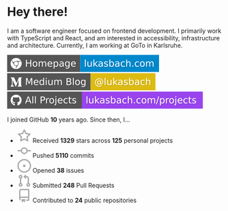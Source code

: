 # Hey there!

I am a software engineer focused on frontend development. I primarily work with TypeScript and React, and am interested in accessibility, infrastructure and architecture. Currently, I am working at GoTo in Karlsruhe.

[![Homepage](./icons/homepage.svg)](https://lukasbach.com)
[![Medium Blog](./icons/medium.svg)](https://medium.com/@lukasbach)
[![My Projects](./icons/projects.svg)](https://lukasbach.com/projects)

I joined GitHub **10** years ago. Since then, I...

- ![](./icons/star.svg) Received **1329** stars across **125** personal projects
- ![](./icons/commit.svg) Pushed **5110** commits
- ![](./icons/issues.svg) Opened **38** issues
- ![](./icons/pr.svg) Submitted **248** Pull Requests
- ![](./icons/repo.svg) Contributed to **24** public repositories
